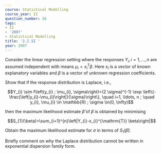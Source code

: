 ```yaml
---
course: Statistical Modelling
course_year: II
question_number: 26
tags:
- II
- '2007'
- Statistical Modelling
title: '2.I.5I '
year: 2007
---
```



Consider the linear regression setting where the responses $Y_{i}, i=1, \ldots, n$ are assumed independent with means $\mu_{i}=x_{i}^{\mathrm{T}} \beta$. Here $x_{i}$ is a vector of known explanatory variables and $\beta$ is a vector of unknown regression coefficients.

Show that if the response distribution is Laplace, i.e.,

$$Y_{i} \sim f\left(y_{i} ; \mu_{i}, \sigma\right)=(2 \sigma)^{-1} \exp \left\{-\frac{\left|y_{i}-\mu_{i}\right|}{\sigma}\right\}, \quad i=1, \ldots, n ; \quad y_{i}, \mu_{i} \in \mathbb{R} ; \sigma \in(0, \infty)$$

then the maximum likelihood estimate $\hat{\beta}$ of $\beta$ is obtained by minimising

$$S_{1}(\beta)=\sum_{i=1}^{n}\left|Y_{i}-x_{i}^{\mathrm{T}} \beta\right|$$

Obtain the maximum likelihood estimate for $\sigma$ in terms of $S_{1}(\hat{\beta})$.

Briefly comment on why the Laplace distribution cannot be written in exponential dispersion family form.